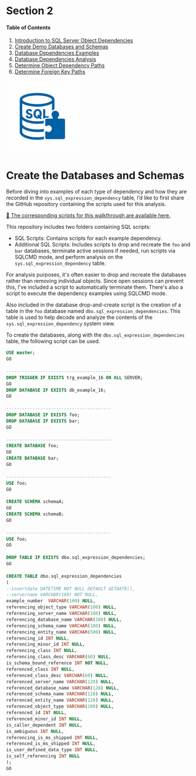 # Section 2

#### Table of Contents

1. [Introduction to SQL Server Object Dependencies](01_introduction_database_dependencies.md)
2. [Create Demo Databases and Schemas](02_create_demo_databases_and_schemas.md)
3. [Database Dependencies Examples](03_database_dependencies_examples.md)
4. [Database Dependencies Analysis](04_database_dependencies_analysis.md)
5. [Determine Object Dependency Paths](05_determine_object_dependency_paths.md)
6. [Determine Foreign Key Paths](06_determine_foreign_key_paths.md)
   
<img src="https://raw.githubusercontent.com/smpetersgithub/AdvancedSQLPuzzles/main/images/AdvancedSQLPuzzles_image.png" alt="Advanced SQL Puzzles" width="200"/>

# Create the Databases and Schemas

Before diving into examples of each type of dependency and how they are recorded in the `sys.sql_expression_dependency` table, I’d like to first share the GitHub repository containing the scripts used for this analysis.

[📄 The corresponding scripts for this walkthrough are available here.](https://github.com/smpetersgithub/AdvancedSQLPuzzles/tree/main/Database%20Articles/Database%20Dependencies/)


This repository includes two folders containing SQL scripts:

* SQL Scripts: Contains scripts for each example dependency.
* Additional SQL Scripts: Includes scripts to drop and recreate the `foo` and `bar` databases, terminate active sessions if needed, run scripts via SQLCMD mode, and perform analysis on the `sys.sql_expression_dependency` table.

For analysis purposes, it's often easier to drop and recreate the databases rather than removing individual objects. Since open sessions can prevent this, I've included a script to automatically terminate them. There's also a script to execute the dependency examples using SQLCMD mode.

Also included in the database drop-and-create script is the creation of a table in the `foo` database named `dbo.sql_expression_dependencies`. This table is used to help decode and analyze the contents of the `sys.sql_expression_dependency` system view.

To create the databases, along with the `dbo.sql_expression_dependencies` table, the following script can be used.

```sql
USE master;
GO

----------------------------------------
DROP TRIGGER IF EXISTS trg_example_16 ON ALL SERVER;
GO
DROP DATABASE IF EXISTS db_example_16;
GO

----------------------------------------
DROP DATABASE IF EXISTS foo;
DROP DATABASE IF EXISTS bar;
GO

----------------------------------------
CREATE DATABASE foo;
GO
CREATE DATABASE bar;
GO

----------------------------------------
USE foo;
GO

CREATE SCHEMA schemaA;
GO
CREATE SCHEMA schemaB;
GO

----------------------------------------
USE foo;
GO

DROP TABLE IF EXISTS dbo.sql_expression_dependencies;
GO

CREATE TABLE dbo.sql_expression_dependencies
(
--insertdate DATETIME NOT NULL DEFAULT GETDATE(),
--servername VARCHAR(100) NOT NULL,
example_number  VARCHAR(100) NULL,
referencing_object_type VARCHAR(100) NULL,
referencing_server_name VARCHAR(100) NULL,
referencing_database_name VARCHAR(100) NULL,
referencing_schema_name VARCHAR(100) NULL,
referencing_entity_name VARCHAR(500) NULL,
referencing_id INT NULL,
referencing_minor_id INT NULL,
referencing_class INT NULL,
referencing_class_desc VARCHAR(60) NULL,
is_schema_bound_reference INT NOT NULL,
referenced_class INT NULL,
referenced_class_desc VARCHAR(60) NULL,
referenced_server_name VARCHAR(128) NULL,
referenced_database_name VARCHAR(128) NULL,
referenced_schema_name VARCHAR(128) NULL,
referenced_entity_name VARCHAR(128) NULL,
referenced_object_type VARCHAR(100) NULL,
referenced_id INT NULL,
referenced_minor_id INT NULL,
is_caller_dependent INT NULL,
is_ambiguous INT NULL,
referencing_is_ms_shipped INT NULL,
referenced_is_ms_shipped INT NULL,
is_user_defined_data_type INT NULL,
is_self_referencing INT NULL
);
GO
```
